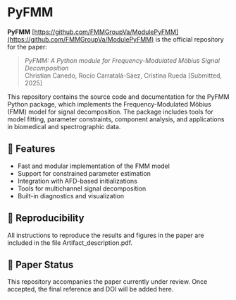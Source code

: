 # PyFMM

**PyFMM** [https://github.com/FMMGroupVa/ModulePyFMM](https://github.com/FMMGroupVa/ModulePyFMM) is the official repository for the paper:

> *PyFMM: A Python module for Frequency-Modulated Möbius Signal Decomposition*  
> Christian Canedo, Rocío Carratalá-Sáez, Cristina Rueda
> [Submitted, 2025]

This repository contains the source code and documentation for the PyFMM Python package, which implements the Frequency-Modulated Möbius (FMM) model for signal decomposition. The package includes tools for model fitting, parameter constraints, component analysis, and applications in biomedical and spectrographic data.

## 🚀 Features
- Fast and modular implementation of the FMM model
- Support for constrained parameter estimation
- Integration with AFD-based initializations
- Tools for multichannel signal decomposition
- Built-in diagnostics and visualization
  
## 📂 Reproducibility
All instructions to reproduce the results and figures in the paper are included in the file Artifact_description.pdf.


## 📄 Paper Status

This repository accompanies the paper currently under review. Once accepted, the final reference and DOI will be added here.
